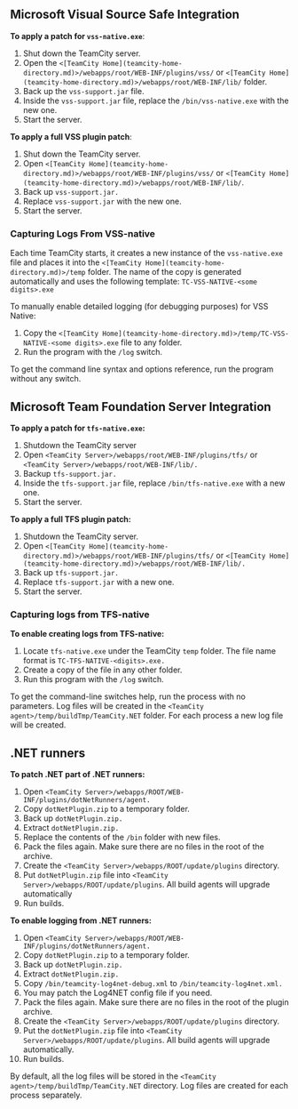 [//]: # (title: Applying Patches)
[//]: # (auxiliary-id: Applying Patches)

## Microsoft Visual Source Safe Integration

__To apply a patch for `vss-native.exe`__:
1. Shut down the TeamCity server.
2. Open the  `<[TeamCity Home](teamcity-home-directory.md)>/webapps/root/WEB-INF/plugins/vss/` or `<[TeamCity Home](teamcity-home-directory.md)>/webapps/root/WEB-INF/lib/` folder.
3. Back up the `vss-support.jar` file.
4. Inside the `vss-support.jar` file, replace the `/bin/vss-native.exe` with the new one.
5. Start the server.


__To apply a full VSS plugin patch__:
1. Shut down the TeamCity server.
2. Open  `<[TeamCity Home](teamcity-home-directory.md)>/webapps/root/WEB-INF/plugins/vss/` or `<[TeamCity Home](teamcity-home-directory.md)>/webapps/root/WEB-INF/lib/`.
3. Back up `vss-support.jar.`
4. Replace `vss-support.jar` with the new one.
5. Start the server.

### Capturing Logs From VSS-native

Each time TeamCity starts, it creates a new instance of the `vss-native.exe` file and places it into the `<[TeamCity Home](teamcity-home-directory.md)>/temp` folder. The name of the copy is generated automatically and uses the following template: `TC-VSS-NATIVE-<some digits>.exe`

To manually enable detailed logging (for debugging purposes) for VSS Native:
1. Copy the `<[TeamCity Home](teamcity-home-directory.md)>/temp/TC-VSS-NATIVE-<some digits>.exe` file to any folder.
2. Run the program with the `/log` switch.

To get the command line syntax and options reference, run the program without any switch.

## Microsoft Team Foundation Server Integration

__To apply a patch for `tfs-native.exe`:__

1. Shutdown the TeamCity server
2. Open `<TeamCity Server>/webapps/root/WEB-INF/plugins/tfs/` or `<TeamCity Server>/webapps/root/WEB-INF/lib/.`
3. Backup `tfs-support.jar.`
4. Inside the `tfs-support.jar` file, replace `/bin/tfs-native.exe` with a new one.
5. Start the server.

__To apply a full TFS plugin patch:__
1. Shutdown the  TeamCity server.
2. Open `<[TeamCity Home](teamcity-home-directory.md)>/webapps/root/WEB-INF/plugins/tfs/` or `<[TeamCity Home](teamcity-home-directory.md)>/webapps/root/WEB-INF/lib/.`
3. Back up `tfs-support.jar.`
4. Replace `tfs-support.jar` with a new one.
5. Start the server.

### Capturing logs from TFS-native

__To enable creating logs from TFS\-native:__
1. Locate `tfs-native.exe` under the TeamCity `temp` folder. The file name format is `TC-TFS-NATIVE-<digits>.exe.`
2. Create a copy of the file in any other folder.
3. Run this program with the `/log` switch.

To get the command-line switches help, run the process with no parameters. Log files will be created in the `<TeamCity agent>/temp/buildTmp/TeamCity.NET` folder. For each process a new log file will be created.

## .NET runners

__To patch .NET part of .NET runners:__
1. Open `<TeamCity Server>/webapps/ROOT/WEB-INF/plugins/dotNetRunners/agent.`
2. Copy `dotNetPlugin.zip` to a temporary folder.
3. Back up `dotNetPlugin.zip.`
4. Extract `dotNetPlugin.zip.`
5. Replace the contents of the `/bin` folder with new files.
6. Pack the files again. Make sure there are no files in the root of the archive.
7. Create the  `<TeamCity Server>/webapps/ROOT/update/plugins` directory.
8. Put `dotNetPlugin.zip` file into `<TeamCity Server>/webapps/ROOT/update/plugins`. All build agents will upgrade automatically
9. Run builds.

__To enable logging from .NET runners:__
1. Open `<TeamCity Server>/webapps/ROOT/WEB-INF/plugins/dotNetRunners/agent.`
2. Copy `dotNetPlugin.zip` to a temporary folder.
3. Back up `dotNetPlugin.zip.`
4. Extract `dotNetPlugin.zip.`
5. Copy `/bin/teamcity-log4net-debug.xml` to `/bin/teamcity-log4net.xml.`
6. You may patch the Log4NET config file if you need.
7. Pack the files again. Make sure there are no files in the root of the plugin archive.
8. Create the  `<TeamCity Server>/webapps/ROOT/update/plugins` directory.
9. Put the `dotNetPlugin.zip` file into `<TeamCity Server>/webapps/ROOT/update/plugins`. All build agents will upgrade automatically.
10. Run builds.

By default, all the log files will be stored in the `<TeamCity agent>/temp/buildTmp/TeamCity.NET` directory. Log files are created for each process separately.

